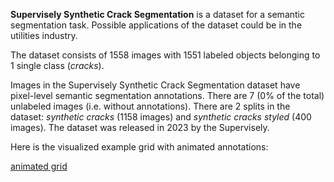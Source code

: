 **Supervisely Synthetic Crack Segmentation** is a dataset for a semantic segmentation task. Possible applications of the dataset could be in the utilities industry. 

The dataset consists of 1558 images with 1551 labeled objects belonging to 1 single class (*cracks*).

Images in the Supervisely Synthetic Crack Segmentation dataset have pixel-level semantic segmentation annotations. There are 7 (0% of the total) unlabeled images (i.e. without annotations). There are 2 splits in the dataset: *synthetic cracks* (1158 images) and *synthetic cracks styled* (400 images). The dataset was released in 2023 by the Supervisely.

Here is the visualized example grid with animated annotations:

[animated grid](https://github.com/dataset-ninja/synthetic-cracks-dataset/raw/main/visualizations/horizontal_grid.webm)
